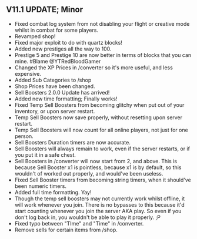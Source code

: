 ## V11.1 UPDATE; Minor

- Fixed combat log system from not disabling your flight or creative mode whilst in combat for some players.
- Revamped shop!
- Fixed major exploit to do with quartz blocks!
- Added new prestiges all the way to 100.
- Prestige 5 and Prestige 10 are now better in terms of blocks that you can mine. #Blame @YTRedBloodGamer
- Changed the XP Prices in /converter so it's more useful, and less expensive.
- Added Sub Categories to /shop
- Shop Prices have been changed.
- Sell Boosters 2.0.0 Update has arrived!
- Added new time formatting; Finally works!
- Fixed Temp Sell Boosters from becoming glitchy when put out of your inventory, or upon server restart.
- Temp Sell Boosters now save properly, without resetting upon server restart.
- Temp Sell Boosters will now count for all online players, not just for one person.
- Sell Boosters Duration timers are now accurate.
- Sell Boosters will always remain to work, even if the server restarts, or if you put it in a safe chest.
- Sell Boosters in /converter will now start from 2, and above. This is because Sell Booster x1 is pointless, because x1 is by default, so this wouldn't of worked out properly, and would've been useless.
- Fixed Sell Booster timers from becoming string timers, when it should've been numeric timers.
- Added full time formatting. Yay!
- Though the temp sell boosters may not currently work whilst offline, it will work whenever you join. There is no bypasses to this because it'd start counting whenever you join the server AKA play. So even if you don't log back in, you wouldn't be able to play it properly. ;P
- Fixed typo between "TIme" and "Time" in /converter.
- Remove sells for certain items from /shop.

